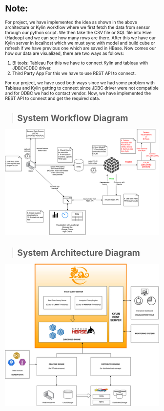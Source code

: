 # Note:
For project, we have implemented the idea as shown in the above architecture or Kylin workflow where we first fetch the data from sensor through our python script. We then take the CSV file or SQL file into Hive (Hadoop) and we can see how many rows are there. After this we have our Kylin server in localhost which we must sync with model and build cube or refresh if we have previous one which are saved in HBase. Now comes our how our data are visualized, there are two ways as follows:

1. BI tools: Tableau
For this we have to connect Kylin and tableau with JDBC/ODBC driver.
2. Third Party App
For this we have to use REST API to connect.

For our project, we have used both ways since we had some problem with Tableau and Kylin getting to connect since JDBC driver were not compatible and for ODBC we had to contact vendor. Now, we have implemented the REST API to connect and get the required data.

># System Workflow Diagram

![alt](./image/Application%20Processing%20Diagram.png)

># System Architecture Diagram

![alt](./image/system%20architecture%20diagram.jpg)
